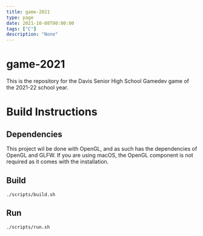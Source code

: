 ```yaml
---
title: game-2021
type: page
date: 2021-10-08T00:00:00
tags: ["C"]
description: "None"
---
```


# game-2021

This is the repository for the Davis Senior High School Gamedev game of the
2021-22 school year.

# Build Instructions

## Dependencies

This project wil be done with OpenGL, and as such has the dependencies of OpenGL
and GLFW. If you are using macOS, the OpenGL component is not required as it
comes with the installation.

## Build

`./scripts/build.sh`

## Run

`./scripts/run.sh`
